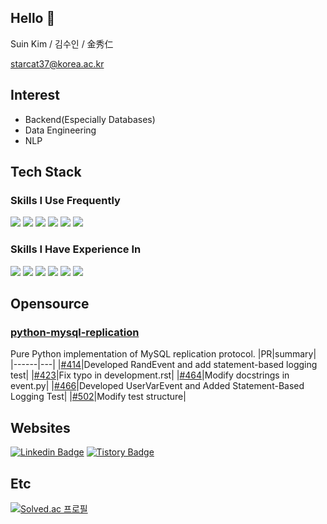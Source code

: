 ## Hello 👋
Suin Kim / 김수인 / 金秀仁

starcat37@korea.ac.kr

## Interest
- Backend(Especially Databases)
- Data Engineering
- NLP

## Tech Stack
### Skills I Use Frequently
<img src="https://img.shields.io/badge/python-3776AB?style=for-the-badge&logo=python&logoColor=white"> <img src="https://img.shields.io/badge/mysql-4479A1?style=for-the-badge&logo=mysql&logoColor=white"> <img src="https://img.shields.io/badge/node.js-339933?style=for-the-badge&logo=Node.js&logoColor=white"> <img src="https://img.shields.io/badge/Express-000000?style=for-the-badge&logo=Express&logoColor=white"> <img src="https://img.shields.io/badge/git-F05032?style=for-the-badge&logo=git&logoColor=white"> <img src="https://img.shields.io/badge/github-181717?style=for-the-badge&logo=github&logoColor=white">

### Skills I Have Experience In
<img src="https://img.shields.io/badge/jupyter-F37626?style=for-the-badge&logo=Jupyter&logoColor=white"> <img src="https://img.shields.io/badge/redis-%23DD0031.svg?style=for-the-badge&logo=redis&logoColor=white"> <img src="https://img.shields.io/badge/mariaDB-003545?style=for-the-badge&logo=mariaDB&logoColor=white"> <img src="https://img.shields.io/badge/c-%2300599C.svg?style=for-the-badge&logo=c&logoColor=white"> <img src="https://img.shields.io/badge/r-%23276DC3.svg?style=for-the-badge&logo=r&logoColor=white"> <img src="https://img.shields.io/badge/github%20actions-%232671E5.svg?style=for-the-badge&logo=githubactions&logoColor=white">

## Opensource
### [python-mysql-replication](https://github.com/julien-duponchelle/python-mysql-replication)
Pure Python implementation of MySQL replication protocol.
|PR|summary|
|------|---|
|[#414](https://github.com/julien-duponchelle/python-mysql-replication/pull/414)|Developed RandEvent and add statement-based logging test|
|[#423](https://github.com/julien-duponchelle/python-mysql-replication/pull/423)|Fix typo in development.rst|
|[#464](https://github.com/julien-duponchelle/python-mysql-replication/pull/464)|Modify docstrings in event.py|
|[#466](https://github.com/julien-duponchelle/python-mysql-replication/pull/466)|Developed UserVarEvent and Added Statement-Based Logging Test|
|[#502](https://github.com/julien-duponchelle/python-mysql-replication/pull/502)|Modify test structure|

## Websites
[![Linkedin Badge](https://img.shields.io/badge/-LinkedIn-blue?style=flat-square&logo=Linkedin&logoColor=white&link=https://www.linkedin.com/in/starcat37/)](https://www.linkedin.com/in/starcat37/)
[![Tistory Badge](https://github-readme-tistory-card.vercel.app/api/badge?name=Tistory)](https://starcat37.tistory.com/)

## Etc
[![Solved.ac
프로필](http://mazassumnida.wtf/api/v2/generate_badge?boj=starcat37)](https://solved.ac/starcat37)
